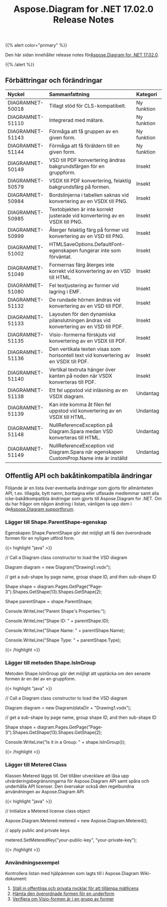 ﻿---
title: Aspose.Diagram for .NET 17.02.0 Release Notes
type: docs
weight: 110
url: /sv/net/aspose-diagram-for-net-17-02-0-release-notes/
---
{{% alert color="primary" %}} 

Den här sidan innehåller release notes för[Aspose.Diagram for .NET 17.02.0](https://www.nuget.org/packages/Aspose.Diagram/17.2.0).

{{% /alert %}} 
## **Förbättringar och förändringar**

|**Nyckel**|**Sammanfattning**|**Kategori**|
|:- |:- |:- |
|DIAGRAMNET-50018|Tillagt stöd för CLS-kompatibelt.|Ny funktion|
|DIAGRAMNET-51110|Integrerad med mätare.|Ny funktion|
|DIAGRAMNET-51143|Förmåga att få gruppen av en given form.|Ny funktion|
|DIAGRAMNET-51144|Förmåga att få föräldern till en given form.|Ny funktion|
|DIAGRAMNET-50149|VSD till PDF konvertering ändras bakgrundsfärgen för en gruppform.|Insekt|
|DIAGRAMNET-50579|VSDX till PDF konvertering, felaktig bakgrundsfärg på formen.|Insekt|
|DIAGRAMNET-50984|Bordslinjerna i tabellen saknas vid konvertering av en VSDX till PNG.|Insekt|
|DIAGRAMNET-50985|Textobjekten är inte korrekt justerade vid konvertering av en VSDX till PNG.|Insekt|
|DIAGRAMNET-50999|Återger felaktig färg på former vid konvertering av en VSD till PNG.|Insekt|
|DIAGRAMNET-51002|HTMLSaveOptions.DefaultFont-egenskapen fungerar inte som förväntat.|Insekt|
|DIAGRAMNET-51049|Formernas färg återges inte korrekt vid konvertering av en VSD till HTML.|Insekt|
|DIAGRAMNET-51080|Fel textjustering av former vid lagring i EMF.|Insekt|
|DIAGRAMNET-51132|De rundade hörnen ändras vid konvertering av en VSD till PDF.|Insekt|
|DIAGRAMNET-51133|Layouten för den dynamiska pilanslutningen ändras vid konvertering av en VSD till PDF.|Insekt|
|DIAGRAMNET-51135|Visio-formerna förskjuts vid konvertering av en VSDX till PDF.|Insekt|
|DIAGRAMNET-51136|Den vertikala texten visas som horisontell text vid konvertering av en VSDX till PDF.|Insekt|
|DIAGRAMNET-51140|Vertikal textruta hänger över kanten på noden när VSDX konverteras till PDF.|Insekt|
|DIAGRAMNET-51138|Ett fel uppstod vid inläsning av en VSDX diagram.|Undantag|
|DIAGRAMNET-51139|Kan inte komma åt filen fel uppstod vid konvertering av en VSDX till HTML.|Undantag|
|DIAGRAMNET-51148|NullReferenceException på Diagram.Spara medan VSD konverteras till HTML.|Undantag|
|DIAGRAMNET-51149|NullReferenceException vid Diagram.Spara när egenskapen CustomProp.Name inte är inställd|Undantag|
## **Offentlig API och bakåtinkompatibla ändringar**
 Följande är en lista över eventuella ändringar som gjorts för allmänheten API, t.ex. tillagda, bytt namn, borttagna eller utfasade medlemmar samt alla icke-bakåtkompatibla ändringar som gjorts till Aspose.Diagram for .NET. Om du har frågor om någon ändring i listan, vänligen ta upp dem i de[Aspose.Diagram supportforum](https://forum.aspose.com/c/diagram/17).
### **Lägger till Shape.ParentShape-egenskap**
Egenskapen Shape.ParentShape gör det möjligt att få den överordnade formen för en nyligen utförd form.

{{< highlight "java" >}}

 // Call a Diagram class constructor to load the VSD diagram

Diagram diagram = new Diagram("Drawing1.vsdx");

// get a sub-shape by page name, group shape ID, and then sub-shape ID

Shape shape = diagram.Pages.GetPage("Page-3").Shapes.GetShape(13).Shapes.GetShape(2);

Shape parentShape = shape.ParentShape;

Console.WriteLine("Parent Shape's Properties:");

Console.WriteLine("Shape ID: " + parentShape.ID);

Console.WriteLine("Shape Name: " + parentShape.Name);

Console.WriteLine("Shape Type: " + parentShape.Type);

{{< /highlight >}}
### **Lägger till metoden Shape.IsInGroup**
Metoden Shape.IsInGroup gör det möjligt att upptäcka om den senaste formen är en del av en gruppform.

{{< highlight "java" >}}

 // Call a Diagram class constructor to load the VSD diagram

Diagram diagram = new Diagram(dataDir + "Drawing1.vsdx");

// get a sub-shape by page name, group shape ID, and then sub-shape ID

Shape shape = diagram.Pages.GetPage("Page-3").Shapes.GetShape(13).Shapes.GetShape(2);

Console.WriteLine("Is it in a Group: " + shape.IsInGroup());

{{< /highlight >}}
### **Lägger till Metered Class**
Klassen Metered läggs till. Det tillåter utvecklare att låsa upp utvärderingsbegränsningarna för Aspose.Diagram API samt spåra och underhålla API licenser. Den övervakar också den regelbundna användningen av Aspose.Diagram API.

{{< highlight "java" >}}

 // Initialize a Metered license class object

Aspose.Diagram.Metered metered = new Aspose.Diagram.Metered();

// apply public and private keys

metered.SetMeteredKey("your-public-key", "your-private-key");

{{< /highlight >}}
### **Användningsexempel**
Kontrollera listan med hjälpämnen som lagts till i Aspose.Diagram Wiki-dokument:

1. [Ställ in offentliga och privata nycklar för att tillämpa mätlicens](/diagram/sv/net/licensing/#licensing-setpublicandprivatekeystoapplymeteredlicense)
1. [Hämta den överordnade formen för en underform](/diagram/sv/net/add-retrieve-copy-and-read-visio-shape-data/#add-retrieve-copyandreadvisioshapedata-retrievetheparentshapeofasub-shape)
1. [Verifiera om Visio-formen är i en grupp av former](https://docs.aspose.com/diagram/net/group-convert-and-verify-shapes/)
